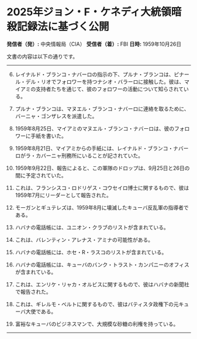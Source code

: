 # 2025年ジョン・F・ケネディ大統領暗殺記録法に基づく公開

**発信者（発）:** 中央情報局（CIA）
**受信者（着）:** FBI
**日時:** 1959年10月26日

文書の内容は以下の通りです。

---

6. レイナルド・ブランコ・ナバーロの指示の下、プルナ・ブランコは、ピナール・デル・リオでフォロワーを持つナシオ・バラーロに接触した。彼は、マイアミの支持者たちを通じて、彼のフォロワーの活動について知らされている。

7. プルナ・ブランコは、マヌエル・ブランコ・ナバーロに連絡を取るために、バーニャ・ゴンザレスを派遣した。

8. 1959年8月25日、マイアミのマヌエル・ブランコ・ナバーロは、彼のフォロワーに手紙を書いた。

9. 1959年8月21日、マイアミからの手紙には、レイナルド・ブランコ・ナバーロがラ・カバーニャ刑務所にいることが記されていた。

10. 1959年9月22日、報告によると、この軍隊のドロップは、9月25日と26日の間に予定されていた。

11. これは、フランシスコ・ロドリゲス・コウセイロ博士に関するもので、彼は1959年7月にリーダーとして報告された。

12. モーガンとギュテレズは、1959年8月に壊滅したキューバ反乱軍の指導者である。

13. ハバナの電話帳には、ユニオン・クラブのリストが含まれている。

14. これは、バレンティン・アレナス・アミナの可能性がある。

15. ハバナの電話帳には、ホセ・R・ラスコのリストが含まれている。

16. ハバナの電話帳には、キューバのバンク・トラスト・カンパニーのオフィスが含まれている。

17. これは、エンリケ・リャカ・オルビスに関するもので、彼はハバナの新聞社で報告された。

18. これは、ギレルモ・ベルトに関するもので、彼はバティスタ政権下の元キューバ大使である。

19. 富裕なキューバのビジネスマンで、大規模な砂糖の利権を持っている。

---